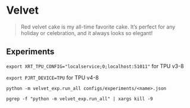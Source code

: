 # Velvet

> Red velvet cake is my all-time favorite cake. It’s perfect for any holiday or celebration, and it always looks so elegant!

## Experiments

`export XRT_TPU_CONFIG="localservice;0;localhost:51011"` for TPU v3-8

`export PJRT_DEVICE=TPU` for TPU v4-8

`python -m velvet_exp.run_all configs/experiments/<name>.json`

`pgrep -f "python -m velvet_exp.run_all" | xargs kill -9`